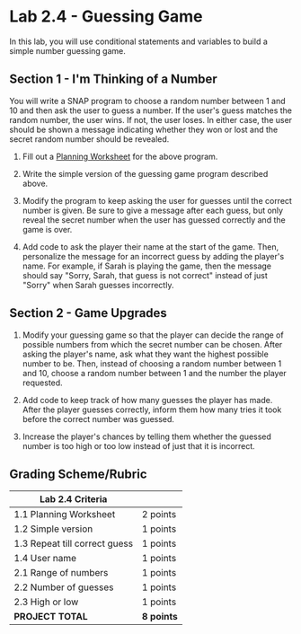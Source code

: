 # Lab 2.4 - Guessing Game

In this lab, you will use conditional statements and variables to build a simple number guessing game.

## Section 1 - I'm Thinking of a Number

You will write a SNAP program to choose a random number between 1 and 10 and then ask the user to guess a number.  If the user's guess matches the random number, the user wins.  If not, the user loses.  In either case, the user should be shown a message indicating whether they won or lost and the secret random number should be revealed.

1. Fill out a [Planning Worksheet](https://github.com/TEALSK12/introduction-to-computer-science/raw/master/SNAP%20Program%20Design%20and%20Planning%20Worksheet.docx) for the above program.

2. Write the simple version of the guessing game program described above.

3. Modify the program to keep asking the user for guesses until the correct number is given.  Be sure to give a message after each guess, but only reveal the secret number when the user has guessed correctly and the game is over.

4. Add code to ask the player their name at the start of the game.  Then, personalize the message for an incorrect guess by adding the player's name.  For example, if Sarah is playing the game, then the message should say "Sorry, Sarah, that guess is not correct" instead of just "Sorry" when Sarah guesses incorrectly.

## Section 2 - Game Upgrades

1. Modify your guessing game so that the player can decide the range of possible numbers from which the secret number can be chosen.  After asking the player's name, ask what they want the highest possible number to be.  Then, instead of choosing a random number between 1 and 10, choose a random number between 1 and the number the player requested.

2. Add code to keep track of how many guesses the player has made.  After the player guesses correctly, inform them how many tries it took before the correct number was guessed.

3. Increase the player's chances by telling them whether the guessed number is too high or too low instead of just that it is incorrect.

## Grading Scheme/Rubric

| **Lab 2.4 Criteria**                |             |
| ----------------------------------- | ----------- |
| 1.1 Planning Worksheet              | 2 points    |
| 1.2 Simple version                  | 1 points    |
| 1.3 Repeat till correct guess       | 1 points    |
| 1.4 User name                       | 1 points    |
| 2.1 Range of numbers                | 1 points    |
| 2.2 Number of guesses               | 1 points    |
| 2.3 High or low                     | 1 points    |
| **PROJECT TOTAL**                   | **8 points** |
